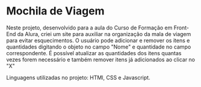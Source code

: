 # Mochila de Viagem

Neste projeto, desenvolvido para a aula do Curso de Formação em Front-End da Alura, criei um site para auxiliar na organização da mala de viagem para evitar esquecimentos.
O usuário pode adicionar e remover os itens e quantidades digitando o objeto no campo "Nome" e quantidade no campo correspondente.
É possível atualizar as quantidades dos itens quantas vezes forem necessário e também remover itens já adicionados ao clicar no "X"

Linguagens utilizadas no projeto: HTMl, CSS e Javascript.
